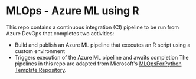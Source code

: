 # MLOps - Azure ML using R

This repo contains a continuous integration (CI) pipeline to be run from Azure DevOps that completes two activities:
* Build and publish an Azure ML pipeline that executes an R script using a custom environment
* Triggers execution of the Azure ML pipeline and awaits completion
The pipelines in this repo are adapted from Microsoft's [MLOpsForPython Template Repository](https://github.com/microsoft/MLOpsPython/blob/master/docs/getting_started.md#create-a-variable-group-for-your-pipeline).